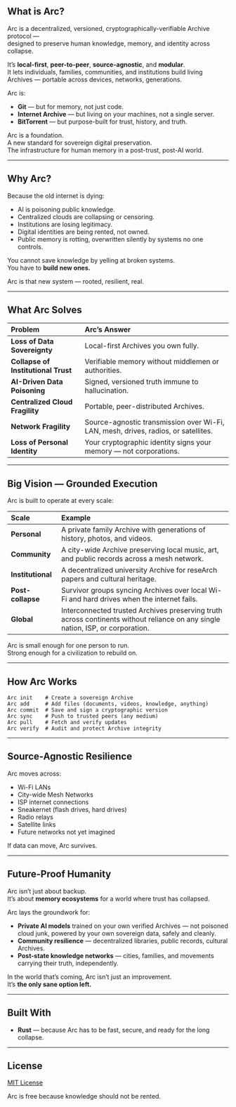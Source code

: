 

## What is Arc?

Arc is a decentralized, versioned, cryptographically-verifiable Archive protocol —  
designed to preserve human knowledge, memory, and identity across collapse.

It’s **local-first**, **peer-to-peer**, **source-agnostic**, and **modular**.  
It lets individuals, families, communities, and institutions build living Archives — portable across devices, networks, generations.

Arc is:

- **Git** — but for memory, not just code.  
- **Internet Archive** — but living on your machines, not a single server.  
- **BitTorrent** — but purpose-built for trust, history, and truth.

Arc is a foundation.  
A new standard for sovereign digital preservation.  
The infrastructure for human memory in a post-trust, post-AI world.

---

## Why Arc?

Because the old internet is dying:

- AI is poisoning public knowledge.  
- Centralized clouds are collapsing or censoring.  
- Institutions are losing legitimacy.  
- Digital identities are being rented, not owned.  
- Public memory is rotting, overwritten silently by systems no one controls.

You cannot save knowledge by yelling at broken systems.  
You have to **build new ones.**

Arc is that new system — rooted, resilient, real.

---

## What Arc Solves

| Problem | Arc’s Answer |
|:---|:---|
| **Loss of Data Sovereignty** | Local-first Archives you own fully. |
| **Collapse of Institutional Trust** | Verifiable memory without middlemen or authorities. |
| **AI-Driven Data Poisoning** | Signed, versioned truth immune to hallucination. |
| **Centralized Cloud Fragility** | Portable, peer-distributed Archives. |
| **Network Fragility** | Source-agnostic transmission over Wi-Fi, LAN, mesh, drives, radios, or satellites. |
| **Loss of Personal Identity** | Your cryptographic identity signs your memory — not corporations. |

---

## Big Vision — Grounded Execution

Arc is built to operate at every scale:

| Scale | Example |
|:---|:---|
| **Personal** | A private family Archive with generations of history, photos, and videos. |
| **Community** | A city-wide Archive preserving local music, art, and public records across a mesh network. |
| **Institutional** | A decentralized university Archive for reseArch papers and cultural heritage. |
| **Post-collapse** | Survivor groups syncing Archives over local Wi-Fi and hard drives when the internet fails. |
| **Global** | Interconnected trusted Archives preserving truth across continents without reliance on any single nation, ISP, or corporation. |

Arc is small enough for one person to run.  
Strong enough for a civilization to rebuild on.

---

## How Arc Works

```plaintext
Arc init    # Create a sovereign Archive
Arc add     # Add files (documents, videos, knowledge, anything)
Arc commit  # Save and sign a cryptographic version
Arc sync    # Push to trusted peers (any medium)
Arc pull    # Fetch and verify updates
Arc verify  # Audit and protect Archive integrity
```

---

## Source-Agnostic Resilience

Arc moves across:

- Wi-Fi LANs  
- City-wide Mesh Networks  
- ISP internet connections  
- Sneakernet (flash drives, hard drives)  
- Radio relays  
- Satellite links  
- Future networks not yet imagined

If data can move, Arc survives.

---

## Future-Proof Humanity

Arc isn’t just about backup.  
It’s about **memory ecosystems** for a world where trust has collapsed.

Arc lays the groundwork for:

- **Private AI models** trained on your own verified Archives — not poisoned cloud junk, powered by your own sovereign data, safely and cleanly.  
- **Community resilience** — decentralized libraries, public records, cultural Archives.  
- **Post-state knowledge networks** — cities, families, and movements carrying their truth, independently.

In the world that’s coming, Arc isn’t just an improvement.  
It’s **the only sane option left.**

---

## Built With

- **Rust** — because Arc has to be fast, secure, and ready for the long collapse.

---

## License

[MIT License](LICENSE)

Arc is free because knowledge should not be rented.

